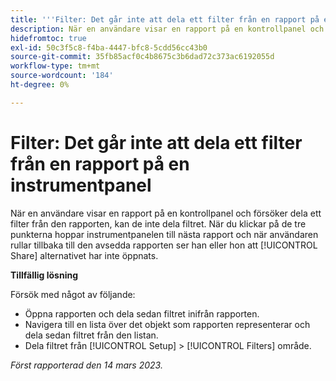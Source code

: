 ```yaml
---
title: '''Filter: Det går inte att dela ett filter från en rapport på en instrumentpanel'
description: När en användare visar en rapport på en kontrollpanel och försöker dela ett filter från den rapporten, kan de inte dela filtret. Om du klickar på de tre punkterna hoppar instrumentpanelen till nästa rapport och när användaren rullar tillbaka till den avsedda rapporten ser han eller hon att alternativet Dela inte har öppnats.
hidefromtoc: true
exl-id: 50c3f5c8-f4ba-4447-bfc8-5cdd56cc43b0
source-git-commit: 35fb85acf0c4b8675c3b6dad72c373ac6192055d
workflow-type: tm+mt
source-wordcount: '184'
ht-degree: 0%

---
```


# Filter: Det går inte att dela ett filter från en rapport på en instrumentpanel

<!--Requested article: Valid issue, won't fix:-->

När en användare visar en rapport på en kontrollpanel och försöker dela ett filter från den rapporten, kan de inte dela filtret. När du klickar på de tre punkterna hoppar instrumentpanelen till nästa rapport och när användaren rullar tillbaka till den avsedda rapporten ser han eller hon att [!UICONTROL Share] alternativet har inte öppnats.

**Tillfällig lösning**

Försök med något av följande:

* Öppna rapporten och dela sedan filtret inifrån rapporten.
* Navigera till en lista över det objekt som rapporten representerar och dela sedan filtret från den listan.
* Dela filtret från [!UICONTROL Setup] > [!UICONTROL Filters] område.

_Först rapporterad den 14 mars 2023._
